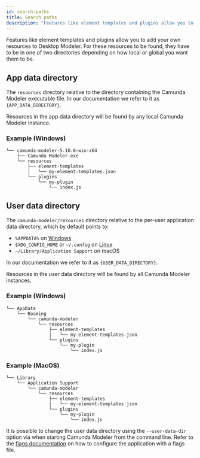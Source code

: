 ```yaml
---
id: search-paths
title: Search paths
description: "Features like element templates and plugins allow you to add your own resources to Desktop Modeler."
---
```


Features like element templates and plugins allow you to add your own resources to Desktop Modeler. For these resources to be found, they have to be in one of two directories depending on how local or global you want them to be.

## App data directory

The `resources` directory relative to the directory containing the Camunda Modeler executable file. In our documentation we refer to it as `{APP_DATA_DIRECTORY}`.

Resources in the app data directory will be found by any local Camunda Modeler instance.

### Example (Windows)

```
└── camunda-modeler-5.10.0-win-x64
    ├── Camunda Modeler.exe
    └── resources
        ├── element-templates
        |   └── my-element-templates.json
        └── plugins
            └── my-plugin
                └── index.js
```

## User data directory

The `camunda-modeler/resources` directory relative to the per-user application data directory, which by default points to:

- `%APPDATA%` on [Windows](https://www.pcworld.com/article/2690709/whats-in-the-hidden-windows-appdata-folder-and-how-to-find-it-if-you-need-it.html)
- `$XDG_CONFIG_HOME` or `~/.config` on [Linux](https://wiki.archlinux.org/index.php/XDG_user_directories)
- `~/Library/Application Support` on macOS

In our documentation we refer to it as `{USER_DATA_DIRECTORY}`.

Resources in the user data directory will be found by all Camunda Modeler instances.

### Example (Windows)

```
└── AppData
    └── Roaming
        └── camunda-modeler
            └── resources
                ├── element-templates
                |   └── my-element-templates.json
                └── plugins
                    └── my-plugin
                        └── index.js
```

### Example (MacOS)

```
└── Library
    └── Application Support
        └── camunda-modeler
            └── resources
                ├── element-templates
                |   └── my-element-templates.json
                └── plugins
                    └── my-plugin
                        └── index.js
```

It is possible to change the user data directory using the `--user-data-dir` option via when starting Camunda Modeler from the command line. Refer to the [flags documentation](../flags) on how to configure the application with a flags file.
